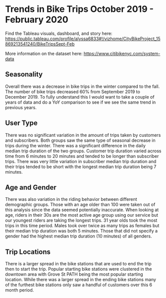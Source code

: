 # Trends in Bike Trips October 2019 - February 2020
Find the Tableau visuals, dashboard, and story here: https://public.tableau.com/profile/alyssa6833#!/vizhome/CityBikeProject_15869213541240/BikeTripsSept-Feb

More information on the dataset here: https://www.citibikenyc.com/system-data
## Seasonality

Overall there was a decrease in bike trips in the winter compared to the fall. The number of bike trips decreased 60% from September 2019 to December 2019. To fully understand this I would want to take a couple of years of data and do a YoY comparison to see if we see the same trend in previous years.

## User Type

There was no significant variation in the amount of trips taken by customers and subscribers. Both groups saw the same type of seasonal decrease in trips during the winter. There was a significant difference in the daily median trip duration of the two groups. Customer trip duration varied across time from 6 minutes to 20 minutes and tended to be longer than subscriber trips. There was very little variation in subscriber median trip duration and their trips tended to be short with the longest median trip duration being 7 minutes.

## Age and Gender

There was also variation in the riding behavior between different demographic groups. Those with an age older than 100 were taken out of this analysis since the data seemed potentially inaccurate. When looking at age, riders in their 30s are the most active age group using our service but our youngest riders are taking the longest trips. 31 year olds took the most trips in this time period. Males took over twice as many trips as females but their median trip duration was both 5 minutes. Those that did not specify a gender had the highest median trip duration (10 minutes) of all genders.
## Trip Locations
There is a larger spread in the bike stations that are used to end the trip then to start the trip. Popular starting bike stations were clustered in the downtown area with Grove St PATH being the most popular starting location. While there was a larger spread in the ending bike stations many of the furthest bike stations only saw a handful of customers over this 6 month period. 
